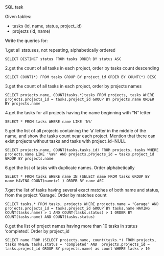 SQL task

Given tables:
* tasks (id, name, status, project_id)
* projects (id, name)

Write the queries for:

1.get all statuses, not repeating, alphabetically ordered

`SELECT DISTINCT status FROM tasks ORDER BY status ASC`

2.get the count of all tasks in each project, order by tasks count descending

`SELECT COUNT(*) FROM tasks GROUP BY project_id ORDER BY COUNT(*) DESC`

3.get the count of all tasks in each project, order by projects names

`SELECT projects.name, COUNT(tasks.*)tasks FROM projects, tasks WHERE projects.projects_id = tasks.project_id GROUP BY projects.name ORDER BY projects.name`

4.get the tasks for all projects having the name beginning with “N” letter

`SELECT * FROM tasks WHERE name LIKE 'N%'`

5.get the list of all projects containing the ‘a’ letter in the middle of the name, and show the
tasks count near each project. Mention that there can exist projects without tasks and
tasks with project_id=NULL

`SELECT projects.name, COUNT(tasks.tasks_id) FROM projects, tasks WHERE projects.name LIKE '%a%' AND projects.projects_id = tasks.project_id GROUP BY projects.name`

6.get the list of tasks with duplicate names. Order alphabetically

`SELECT * FROM tasks WHERE name IN (SELECT name FROM tasks GROUP BY name HAVING COUNT(name)>1 ) ORDER BY name ASC`

7.get the list of tasks having several exact matches of both name and status, from the project ‘Garage’. Order by matches count

`SELECT tasks.* FROM tasks, projects WHERE projects.name = "Garage" AND projects.projects_id = tasks.project_id GROUP BY tasks.name HAVING COUNT(tasks.name) > 1 AND COUNT(tasks.status) > 1 ORDER BY COUNT(tasks.name) AND COUNT(tasks.status)`

8.get the list of project names having more than 10 tasks in status ‘completed’. Order by project_id

`SELECT name FROM (SELECT projects.name, count(tasks.*) FROM projects, tasks WHERE tasks.status = 'completed' AND  projects.projects_id = tasks.project_id GROUP BY projects.name) as count WHERE tasks > 10`


